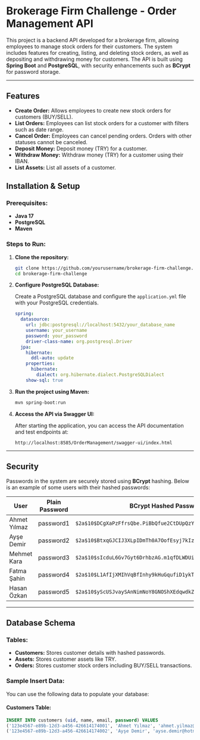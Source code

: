 # Brokerage Firm Challenge - Order Management API

This project is a backend API developed for a brokerage firm, allowing employees to manage stock orders for their customers. The system includes features for creating, listing, and deleting stock orders, as well as depositing and withdrawing money for customers. The API is built using **Spring Boot** and **PostgreSQL**, with security enhancements such as **BCrypt** for password storage.

---

## Features

- **Create Order:** Allows employees to create new stock orders for customers (BUY/SELL).
- **List Orders:** Employees can list stock orders for a customer with filters such as date range.
- **Cancel Order:** Employees can cancel pending orders. Orders with other statuses cannot be canceled.
- **Deposit Money:** Deposit money (TRY) for a customer.
- **Withdraw Money:** Withdraw money (TRY) for a customer using their IBAN.
- **List Assets:** List all assets of a customer.

## Installation & Setup

### Prerequisites:
- **Java 17**
- **PostgreSQL**
- **Maven**

### Steps to Run:

1. **Clone the repository:**

    ```bash
    git clone https://github.com/yourusername/brokerage-firm-challenge.git
    cd brokerage-firm-challenge
    ```

2. **Configure PostgreSQL Database:**

    Create a PostgreSQL database and configure the `application.yml` file with your PostgreSQL credentials.

    ```yaml
    spring:
      datasource:
        url: jdbc:postgresql://localhost:5432/your_database_name
        username: your_username
        password: your_password
        driver-class-name: org.postgresql.Driver
      jpa:
        hibernate:
          ddl-auto: update
        properties:
          hibernate:
            dialect: org.hibernate.dialect.PostgreSQLDialect
        show-sql: true
    ```

3. **Run the project using Maven:**

    ```bash
    mvn spring-boot:run
    ```

4. **Access the API via Swagger UI:**

    After starting the application, you can access the API documentation and test endpoints at:

    ```
    http://localhost:8585/OrderManagement/swagger-ui/index.html
    ```

---

## Security

Passwords in the system are securely stored using **BCrypt** hashing. Below is an example of some users with their hashed passwords:

| User           | Plain Password | BCrypt Hashed Password                                            |
|----------------|----------------|------------------------------------------------------------------|
| Ahmet Yılmaz   | password1      | `$2a$10$DCgXaPzFfrsQbe.PiBbQfue2CtDUpQzYQkGp5mdLf8CrpFcZQGm1m`  |
| Ayşe Demir     | password2      | `$2a$10$BtxqGJCIJ3XLpIDmTh0A7OofEsyj7kIzt1DPybBB.t9Ug1/nr.jDa`  |
| Mehmet Kara    | password3      | `$2a$10$sIcduL6Gv7Gyt6DrhbzAG.m1qfDLWDUiPyXjFHf5wsL3Es5isW/R2`  |
| Fatma Şahin    | password4      | `$2a$10$L1AfIjXMIhVqBfInhy9kHuGqufiD1ykT1soNBZPVavppizjtrjzC2`  |
| Hasan Özkan    | password5      | `$2a$10$yScUSJvaySAnNimNoY8GNOShXEdqwdkZSRPY.BSQt57sSgrzUlqPO`  |

---

## Database Schema

### Tables:
- **Customers:** Stores customer details with hashed passwords.
- **Assets:** Stores customer assets like TRY.
- **Orders:** Stores customer stock orders including BUY/SELL transactions.

### Sample Insert Data:

You can use the following data to populate your database:

#### Customers Table:

```sql
INSERT INTO customers (uid, name, email, password) VALUES
('123e4567-e89b-12d3-a456-426614174001', 'Ahmet Yılmaz', 'ahmet.yilmaz@hotmail.com', '$2a$10$DCgXaPzFfrsQbe.PiBbQfue2CtDUpQzYQkGp5mdLf8CrpFcZQGm1m'),
('123e4567-e89b-12d3-a456-426614174002', 'Ayşe Demir', 'ayse.demir@hotmail.com', '$2a$10$BtxqGJCIJ3XLpIDmTh0A7OofEsyj7kIzt1DPybBB.t9Ug1/nr.jDa');
